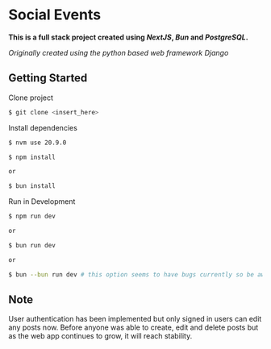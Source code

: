# Social Events

__This is a full stack project created using _NextJS_, _Bun_ and _PostgreSQL_.__

_Originally created using the python based web framework Django_

## Getting Started

Clone project
```zsh
$ git clone <insert_here>
```

Install dependencies
```zsh
$ nvm use 20.9.0

$ npm install

or

$ bun install
```

Run in Development
```zsh
$ npm run dev

or 

$ bun run dev

or

$ bun --bun run dev # this option seems to have bugs currently so be aware
```

## Note
User authentication has been implemented but only signed in users can edit any posts now. Before anyone was able to create, edit and delete posts but as the web app continues to grow, it will reach stability.